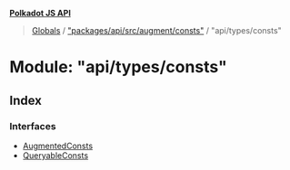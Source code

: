 **[Polkadot JS API](../README.md)**

> [Globals](../globals.md) / ["packages/api/src/augment/consts"](_packages_api_src_augment_consts_.md) / "api/types/consts"

# Module: "api/types/consts"

## Index

### Interfaces

* [AugmentedConsts](../interfaces/_packages_api_src_augment_consts_._api_types_consts_.augmentedconsts.md)
* [QueryableConsts](../interfaces/_packages_api_src_augment_consts_._api_types_consts_.queryableconsts.md)
